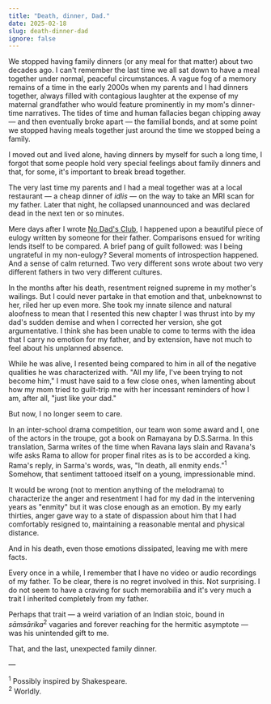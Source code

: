 ```yaml
---
title: "Death, dinner, Dad."
date: 2025-02-18
slug: death-dinner-dad
ignore: false
---
```


We stopped having family dinners (or any meal for that matter) about two decades ago. I can't remember the last time we all sat down to have a meal together under normal, peaceful circumstances. A vague fog of a memory remains of a time in the early 2000s when my parents and I had dinners together, always filled with contagious laughter at the expense of my maternal grandfather who would feature prominently in my mom's dinner-time narratives. The tides of time and human fallacies began chipping away — and then eventually broke apart — the familial bonds, and at some point we stopped having meals together just around the time we stopped being a family.

I moved out and lived alone, having dinners by myself for such a long time, I forgot that some people hold very special feelings about family dinners and that, for some, it's important to break bread together.

The very last time my parents and I had a meal together was at a local restaurant — a cheap dinner of _idlis_ — on the way to take an MRI scan for my father. Later that night, he collapsed unannounced and was declared dead in the next ten or so minutes.

<div class="separator"></div>

Mere days after I wrote [No Dad's Club](./no-dads-club), I happened upon a beautiful piece of eulogy written by someone for their father. Comparisons ensued for writing lends itself to be compared. A brief pang of guilt followed: was I being ungrateful in my non-eulogy? Several moments of introspection happened. And a sense of calm returned. Two very different sons wrote about two very different fathers in two very different cultures.

<div class="separator"></div>

In the months after his death, resentment reigned supreme in my mother's wailings. But I could never partake in that emotion and that, unbeknownst to her, riled her up even more. She took my innate silence and natural aloofness to mean that I resented this new chapter I was thrust into by my dad's sudden demise and when I corrected her version, she got argumentative. I think she has been unable to come to terms with the idea that I carry no emotion for my father, and by extension, have not much to feel about his unplanned absence.

While he was alive, I resented being compared to him in all of the negative qualities he was characterized with. "All my life, I've been trying to not become him," I must have said to a few close ones, when lamenting about how my mom tried to guilt-trip me with her incessant reminders of how I am, after all, "just like your dad."

But now, I no longer seem to care.

<div class="separator"></div>

In an inter-school drama competition, our team won some award and I, one of the actors in the troupe, got a book on Ramayana by D.S.Sarma. In this translation, Sarma writes of the time when Ravana lays slain and Ravana's wife asks Rama to allow for proper final rites as is to be accorded a king. Rama's reply, in Sarma's words, was, "In death, all enmity ends."<sup>1</sup> Somehow, that sentiment tattooed itself on a young, impressionable mind.

It would be wrong (not to mention anything of the melodrama) to characterize the anger and resentment I had for my dad in the intervening years as "enmity" but it was close enough as an emotion. By my early thirties, anger gave way to a state of dispassion about him that I had comfortably resigned to, maintaining a reasonable mental and physical distance.

And in his death, even those emotions dissipated, leaving me with mere facts.

<div class="separator"></div>

Every once in a while, I remember that I have no video or audio recordings of my father. To be clear, there is no regret involved in this. Not surprising. I do not seem to have a craving for such memorabilia and it's very much a trait I inherited completely from my father.

Perhaps that trait — a weird variation of an Indian stoic, bound in _sāmsārika_<sup>2</sup> vagaries and forever reaching for the hermitic asymptote — was his unintended gift to me.

That, and the last, unexpected family dinner.

—

<span class="footnote"><sup>1</sup> Possibly inspired by Shakespeare.</span> <br /><span class="footnote"><sup>2</sup> Worldly.</span>
